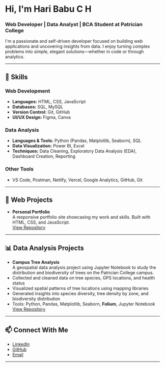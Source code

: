 # Hi, I'm Hari Babu C H

### Web Developer | Data Analyst | BCA Student at Patrician College

I'm a passionate and self-driven developer focused on building web applications and uncovering insights from data. I enjoy turning complex problems into simple, elegant solutions—whether in code or through analytics.

---

## 🚀 Skills

### Web Development
- **Languages:** HTML, CSS, JavaScript
- **Databases:** SQL, MySQL
- **Version Control:** Git, GitHub
- **UI/UX Design:** Figma, Canva

### Data Analysis
- **Languages & Tools:** Python (Pandas, Matplotlib, Seaborn), SQL
- **Data Visualization:** Power BI, Excel
- **Techniques:** Data Cleaning, Exploratory Data Analysis (EDA), Dashboard Creation, Reporting

### Other Tools
- VS Code, Postman, Netlify, Vercel, Google Analytics, GitHub, Git

---

## 🧩 Web Projects

- **Personal Portfolio**  
  A responsive portfolio site showcasing my work and skills. Built with HTML, CSS, and JavaScript.  
  [View Repository](https://haribabux7.github.io/)

---

## 📊 Data Analysis Projects

 - **Campus Tree Analysis**  
  A geospatial data analysis project using Jupyter Notebook to study the distribution and biodiversity of trees on the Patrician College campus.  
  - Collected and cleaned data on tree species, GPS locations, and health status  
  - Visualized spatial patterns of tree locations using mapping libraries  
  - Generated insights into species diversity, tree density by zone, and biodiversity distribution  
  - Tools: Python, Pandas, Matplotlib, Seaborn, **Folium**, Jupyter Notebook  
  [View Repository](https://github.com/YOUR-USERNAME/campus-tree-analysis)

---

## 📫 Connect With Me

- [LinkedIn](https://www.linkedin.com/in/haribabuch)
- [GitHub](https://github.com/haribabuc458)
- [Email](mailto:haribabuc458@gmail.com)

---
